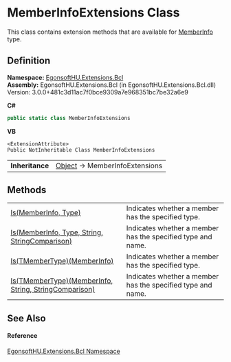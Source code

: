 # MemberInfoExtensions Class


This class contains extension methods that are available for <a href="https://learn.microsoft.com/dotnet/api/system.reflection.memberinfo" target="_blank" rel="noopener noreferrer">MemberInfo</a> type.



## Definition
**Namespace:** <a href="N_EgonsoftHU_Extensions_Bcl.md">EgonsoftHU.Extensions.Bcl</a>  
**Assembly:** EgonsoftHU.Extensions.Bcl (in EgonsoftHU.Extensions.Bcl.dll) Version: 3.0.0+481c3d11ac7f0bce9309a7e968351bc7be32a6e9

**C#**
``` C#
public static class MemberInfoExtensions
```
**VB**
``` VB
<ExtensionAttribute>
Public NotInheritable Class MemberInfoExtensions
```

<table><tr><td><strong>Inheritance</strong></td><td><a href="https://learn.microsoft.com/dotnet/api/system.object" target="_blank" rel="noopener noreferrer">Object</a>  →  MemberInfoExtensions</td></tr>
</table>



## Methods
<table>
<tr>
<td><a href="M_EgonsoftHU_Extensions_Bcl_MemberInfoExtensions_Is.md">Is(MemberInfo, Type)</a></td>
<td>Indicates whether a member has the specified type.</td></tr>
<tr>
<td><a href="M_EgonsoftHU_Extensions_Bcl_MemberInfoExtensions_Is_1.md">Is(MemberInfo, Type, String, StringComparison)</a></td>
<td>Indicates whether a member has the specified type and name.</td></tr>
<tr>
<td><a href="M_EgonsoftHU_Extensions_Bcl_MemberInfoExtensions_Is__1.md">Is(TMemberType)(MemberInfo)</a></td>
<td>Indicates whether a member has the specified type.</td></tr>
<tr>
<td><a href="M_EgonsoftHU_Extensions_Bcl_MemberInfoExtensions_Is__1_1.md">Is(TMemberType)(MemberInfo, String, StringComparison)</a></td>
<td>Indicates whether a member has the specified type and name.</td></tr>
</table>

## See Also


#### Reference
<a href="N_EgonsoftHU_Extensions_Bcl.md">EgonsoftHU.Extensions.Bcl Namespace</a>  
